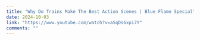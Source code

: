 ```yaml
---
title: "Why Do Trains Make The Best Action Scenes | Blue Flame Special"
date: 2024-10-03
link: "https://www.youtube.com/watch?v=aSqDs6xpi7Y"
comments: ""
---
```


